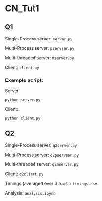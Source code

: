 # CN_Tut1
## Q1
Single-Process server: `server.py`

Multi-Process server: `pservser.py`

Multi-threaded server: `mserver.py`

Client: `client.py`

### Example script:
Server
```
python server.py
```

Client:
```
python client.py
```

## Q2
Single-Process server: `q2server.py`

Multi-Process server: `q2pservser.py`

Multi-threaded server: `q2mserver.py`

Client: `q2client.py`

Timings (averaged over 3 runs) : `timings.csv`

Analysis: `analysis.ipynb`
